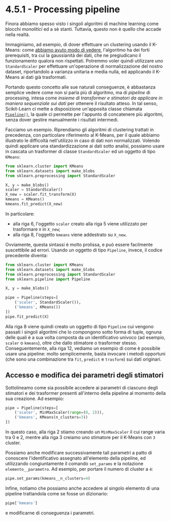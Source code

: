 # 4.5.1 - Processing pipeline

Finora abbiamo spesso visto i singoli algoritmi di machine learning come blocchi *monolitici* ed a sè stanti. Tuttavia, questo non è quello che accade nella realtà.

Immaginiamo, ad esempio, di dover effettuare un clustering usando il K-Means: come [abbiamo avuto modo di vedere](../04_clustering/02_clustering.md#k-means), l'algoritmo ha dei forti prerequisiti, tra cui la gaussianità dei dati, che ne pregiudicano il funzionamento qualora non rispettati. Potremmo voler quindi utilizzare uno `StandardScaler` per effettuare un'operazione di normalizzazione del nostro dataset, riportandolo a varianza unitaria e media nulla, ed applicando il K-Means ai dati già trasformati.

Portando questo concetto alle sue naturali conseguenze, è abbastanza semplice vedere come non si parla più di algoritmo, ma di *pipeline* di processing, intesa come *insieme di transformer e stimatori da applicare in maniera sequenziale sui dati* per ottenere il risultato atteso. In tal senso, Scikit-Learn ci mette a disposizione un'apposita classe chiamata [`Pipeline()`](http://scikit-learn.org/stable/modules/generated/sklearn.pipeline.Pipeline.html), la quale ci permette per l'appunto di concatenere più algoritmi, senza dover gestire manualmente i risultati intermedi.

Facciamo un esempio. Riprendiamo gli algoritmi di clustering trattati in precedenza, con particolare riferimento al K-Means, per il quale abbiamo illustrato le difficoltà nell'utilizzo in caso di dati non normalizzati. Volendo quindi applicare una standardizzazione ai dati sotto analisi, possiamo usare in cascata un trasformer di classe `StandardScaler` ed un oggetto di tipo `KMeans`:

```py linenums="1"
from sklearn.cluster import KMeans
from sklearn.datasets import make_blobs
from sklearn.preprocessing import StandardScaler

X, y = make_blobs()
scaler = StandardScaler()
X_new = scaler.fit_transform(X)
kmeans = KMeans()
kmeans.fit_predict(X_new)
```

In particolare:

* alla riga 6, l'oggetto `scaler` creato alla riga 5 viene utilizzato per trasformare `X` in `X_new`;
* alla riga 8, l'oggetto `kmeans` viene addestrato su `X_new`.

Ovviamente, questa sintassi è molto prolissa, e può essere facilmente suscettibile ad errori. Usando un oggetto di tipo `Pipeline`, invece, il codice precedente diventa:

```py linenums="1"
from sklearn.cluster import KMeans
from sklearn.datasets import make_blobs
from sklearn.preprocessing import StandardScaler
from sklearn.pipeline import Pipeline

X, y = make_blobs()

pipe = Pipeline(steps=[
    ('scaler', StandardScaler()),
    ('kmeans', KMeans())
])
pipe.fit_predict(X)
```

Alla riga 8 viene quindi creato un oggetto di tipo `Pipeline` cui vengono passati i singoli algoritmi che lo compongono sotto forma di tuple, ognuna delle quali è a sua volta composta da un identificativo univoco (ad esempio, `scaler` o `kmeans`), oltre che dallo stimatore o trasformer stesso. Conseguentemente, alla riga 12, vediamo un esempio di come è possibile usare una pipeline: molto semplicemente, basta invocare i metodi opportuni (che sono una combinazione tra `fit`, `predict` e `trasform`) sui dati originari.

## Accesso e modifica dei parametri degli stimatori

Sottolineamo come sia possibile accedere ai parametri di ciascuno degli stimatori e dei trasformer presenti all'interno della pipeline al momento della sua creazione. Ad esempio:

```py linenums="1"
pipe = Pipeline(steps=[
    ('scaler', MinMaxScaler(range=(0, 2))),
    ('kmeans', KMeans(n_clusters=3))
])
```

In questo caso, alla riga 2 stiamo creando un `MinMaxScaler` il cui range varia tra $0$ e $2$, mentre alla riga 3 creiamo uno stimatore per il K-Means con `3` cluster.

Possiamo anche modificare successivamente tali parametri a patto di conoscere l'identificativo assegnato all'elemento della pipeline, ed utilizzando congiuntamente il comando `set_params` e la notazione `elemento__parametro`. Ad esempio, per portare il numero di cluster a `4`:

```py
pipe.set_params(kmeans__n_clusters=4)
```

Infine, notiamo che possiamo anche accedere al singolo elemento di una pipeline trattandola come se fosse un dizionario:

```py
pipe['kmeans']
```

e modificarne di conseguenza i parametri.

